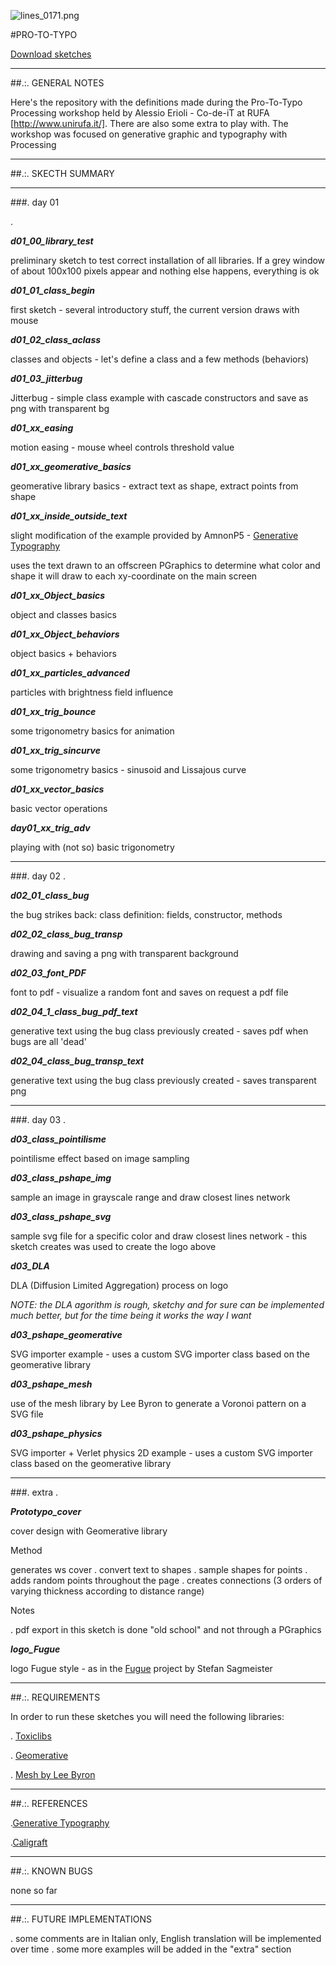 ![lines_0171.png](https://bitbucket.org/repo/RyexaR/images/3840594642-lines_0171.png)

#PRO-TO-TYPO

[Download sketches](https://github.com/ale2x72/ProToTypo/archive/master.zip)

____________________________________________________________________________________________________________________________________
##.:. GENERAL NOTES

Here's the repository with the definitions made during the Pro-To-Typo Processing workshop held by Alessio Erioli - Co-de-iT at RUFA [http://www.unirufa.it/]. There are also some extra to play with.
The workshop was focused on generative graphic and typography with Processing



____________________________________________________________________________________________________________________________________
##.:. SKECTH SUMMARY



______________________________

###. day 01


.

***d01_00_library_test***

preliminary sketch to test correct installation of all libraries. If a grey window of about 100x100 pixels appear and nothing else happens, everything is ok


***d01_01_class_begin***

first sketch - several introductory stuff, the current version draws with mouse


***d01_02_class_aclass***

classes and objects - let's define a class and a few methods (behaviors)


***d01_03_jitterbug***

Jitterbug - simple class example with cascade constructors and save as png with transparent bg


***d01_xx_easing***

motion easing - mouse wheel controls threshold value


***d01_xx_geomerative_basics***

geomerative library basics - extract text as shape, extract points from shape

***d01_xx_inside_outside_text***

 slight modification of the example provided by AmnonP5 - [Generative Typography](http://www.creativeapplications.net/processing/generative-typography-processing-tutorial/)

uses the text drawn to an offscreen PGraphics to determine what color and shape it will draw to each xy-coordinate on the main screen

***d01_xx_Object_basics***

object and classes basics

***d01_xx_Object_behaviors***

object basics + behaviors

***d01_xx_particles_advanced***

particles with brightness field influence

***d01_xx_trig_bounce***

some trigonometry basics for animation

***d01_xx_trig_sincurve***

some trigonometry basics - sinusoid and Lissajous curve

***d01_xx_vector_basics***

basic vector operations

***day01_xx_trig_adv***

playing with (not so) basic trigonometry

______________________________

###. day 02
.

***d02_01_class_bug***

the bug strikes back: class definition: fields, constructor, methods

***d02_02_class_bug_transp***

drawing and saving a png with transparent background

***d02_03_font_PDF***

font to pdf - visualize a random font and saves on request a pdf file

***d02_04_1_class_bug_pdf_text***

generative text using the bug class previously created - saves pdf when bugs are all 'dead'

***d02_04_class_bug_transp_text***

generative text using the bug class previously created - saves transparent png


______________________________

###. day 03
.

***d03_class_pointilisme***

pointilisme effect based on image sampling


***d03_class_pshape_img***

sample an image in grayscale range and draw closest lines network


***d03_class_pshape_svg***

sample svg file for a specific color and draw closest lines network - this sketch creates was used to create the logo above

***d03_DLA***

 DLA (Diffusion Limited Aggregation) process on logo
 
 *NOTE: the DLA agorithm is rough, sketchy and for sure can be implemented much better, but for the time being it works the way I want*


***d03_pshape_geomerative***

SVG importer example - uses a custom SVG importer class based on the geomerative library

***d03_pshape_mesh***

use of the mesh library by Lee Byron to generate a Voronoi pattern on a SVG file


***d03_pshape_physics***

SVG importer + Verlet physics 2D example - uses a custom SVG importer class based on the geomerative library

______________________________

###. extra
.

***Prototypo_cover***

 cover design with Geomerative library
 
 Method
 
 generates ws cover
 . convert text to shapes
 . sample shapes for points
 . adds random points throughout the page
 . creates connections (3 orders of varying thickness according to distance range)

Notes

. pdf export in this sketch is done "old school" and not through a PGraphics


***logo_Fugue***

 logo Fugue style - as in the [Fugue](https://www.behance.net/gallery/24391255/Fugue) project by Stefan Sagmeister


______________________________


##.:. REQUIREMENTS

In order to run these sketches you will need the following libraries:

. [Toxiclibs](http://toxiclibs.org)

. [Geomerative](http://www.ricardmarxer.com/geomerative/)

. [Mesh by Lee Byron](http://leebyron.com/mesh/)


______________________________

##.:. REFERENCES

.[Generative Typography](http://www.creativeapplications.net/processing/generative-typography-processing-tutorial/)

.[Caligraft](http://www.caligraft.com)

______________________________

##.:. KNOWN BUGS

none so far


____________________________________________________________________________________________________________________________________

##.:. FUTURE IMPLEMENTATIONS

. some comments are in Italian only, English translation will be implemented over time
. some more examples will be added in the "extra" section